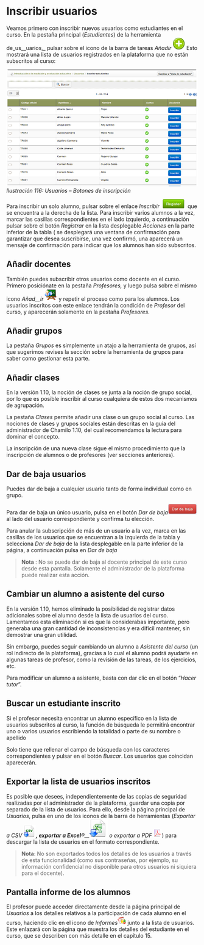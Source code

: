 # Inscribir usuarios

Veamos primero con inscribir nuevos usuarios como estudiantes en el curso. En la pestaña principal \(_Estudiantes_\) de la herramienta de_us\_\_uarios,_ pulsar sobre el icono de la barra de tareas _Añadir_ ![](../../.gitbook/assets/graphics172%20%284%29.png) Esto mostrará una lista de usuarios registrados en la plataforma que no están subscritos al curso:

![](../../.gitbook/assets/graficos97%20%286%29.png)_Ilustración 116: Usuarios – Botones de inscripción_

Para inscribir un solo alumno, pulsar sobre el enlace _Inscribir_ ![](../../.gitbook/assets/graphics174%20%284%29.png) que se encuentra a la derecha de la lista. Para inscribir varios alumnos a la vez, marcar las casillas correspondientes en el lado izquierdo, a continuación pulsar sobre el botón _Registrar_ en la lista desplegable _Acciones_ en la parte inferior de la tabla \( se desplegará una ventana de confirmación para garantizar que desea suscribirse, una vez confirmó, una aparecerá un mensaje de confirmación para indicar que los alumnos han sido subscritos.

## Añadir docentes <a id="a-adir-docentes"></a>

También puedes subscribir otros usuarios como docente en el curso. Primero posiciónate en la pestaña _Profesores,_ y luego pulsa sobre el mismo icono _Añad\_\_ir_ ![](../../.gitbook/assets/graphics175%20%284%29.png) y repetir el proceso como para los alumnos. Los usuarios inscritos con este enlace tendrán la condición de _Profesor_ del curso, y aparecerán solamente en la pestaña _Profesores_.

## Añadir grupos <a id="a-adir-grupos"></a>

La pestaña _Grupos_ es simplemente un atajo a la herramienta de grupos, así que sugerimos revises la sección sobre la herramienta de grupos para saber como gestionar esta parte.

## Añadir clases <a id="a-adir-clases"></a>

En la versión 1.10, la noción de clases se junta a la noción de grupo social, por lo que es posible inscribir al curso cualquiera de estos dos mecanismos de agrupación.

La pestaña _Clases_ permite añadir una clase o un grupo social al curso. Las nociones de clases y grupos sociales están descritas en la guía del administrador de Chamilo 1.10, del cual recomendamos la lectura para dominar el concepto.

La inscripción de una nueva clase sigue el mismo procedimiento que la inscripción de alumnos o de profesores \(ver secciones anteriores\).

## Dar de baja usuarios <a id="dar-de-baja-usuarios"></a>

Puedes dar de baja a cualquier usuario tanto de forma individual como en grupo.

Para dar de baja un único usuario, pulsa en el botón _Dar de baja_![](../../.gitbook/assets/graphics177%20%284%29.png) al lado del usuario correspondiente y confirma tu elección.

Para anular la subscripción de más de un usuario a la vez, marca en las casillas de los usuarios que se encuentran a la izquierda de la tabla y selecciona _Dar de baja_ de la lista desplegable en la parte inferior de la página, a continuación pulsa en _Dar de baja_

> **Nota** : No se puede dar de baja al docente principal de este curso desde esta pantalla. Solamente el administrador de la plataforma puede realizar esta acción.

## Cambiar un alumno a asistente del curso <a id="cambiar-un-alumno-a-asistente-del-curso"></a>

En la versión 1.10, hemos eliminado la posibilidad de registrar datos adicionales sobre el alumno desde la lista de usuarios del curso. Lamentamos esta eliminación si es que la considerabas importante, pero generaba una gran cantidad de inconsistencias y era difícil mantener, sin demostrar una gran utilidad.

Sin embargo, puedes seguir cambiando un alumno a _Asistente del curso_ \(un rol indirecto de la plataforma\), gracias a lo cual el alumno podrá ayudarte en algunas tareas de profesor, como la revisión de las tareas, de los ejercicios, etc.

Para modificar un alumno a asistente, basta con dar clic en el botón “_Hacer tutor_”.

## Buscar un estudiante inscrito <a id="buscar-un-estudiante-inscrito"></a>

Si el profesor necesita encontrar un alumno específico en la lista de usuarios subscritos al curso, la función de búsqueda le permitirá encontrar uno o varios usuarios escribiendo la totalidad o parte de su nombre o apellido

Solo tiene que rellenar el campo de búsqueda con los caracteres correspondientes y pulsar en el botón _Buscar_. Los usuarios que coincidan aparecerán.

## Exportar la lista de usuarios inscritos <a id="exportar-la-lista-de-usuarios-inscritos"></a>

Es posible que desees, independientemente de las copias de seguridad realizadas por el administrador de la plataforma, guardar una copia por separado de la lista de usuarios. Para ello, desde la página principal de _Usuarios_, pulsa en uno de los iconos de la barra de herramientas \(_Exportar a CSV_ ![](../../.gitbook/assets/graphics178%20%284%29.png)_**, exportar a Excel**®\_\__![](../../.gitbook/assets/graphics179%20%284%29.png) _o exportar a PDF_ ![](../../.gitbook/assets/graphics363%20%284%29.png)\) para descargar la lista de usuarios en el formato correspondiente.

> **Nota**: No son exportados todos los detalles de los usuarios a través de esta funcionalidad \(como sus contraseñas, por ejemplo, su información confidencial no disponible para otros usuarios ni siquiera para el docente\).

## Pantalla informe de los alumnos <a id="pantalla-informe-de-los-alumnos"></a>

El profesor puede acceder directamente desde la página principal de _Usuarios_ a los detalles relativos a la participación de cada alumno en el curso, haciendo clic en el icono de _Informes_![](../../.gitbook/assets/graphics180%20%284%29.png) junto a la lista de usuarios. Este enlazará con la página que muestra los detalles del estudiante en el curso, que se describen con más detalle en el capítulo 15.

